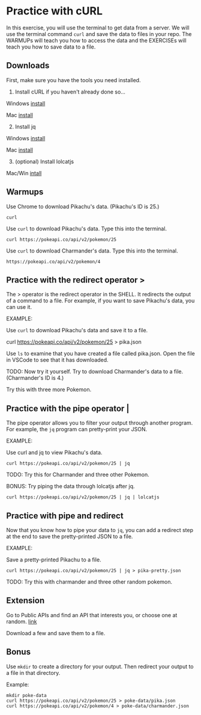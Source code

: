 # Practice with cURL

In this exercise, you will use the terminal to get data from a server. We will use the terminal command `curl` and save the data to files in your repo. The WARMUPs will teach you how to access the data and the EXERCISEs will teach you how to save data to a file.

## Downloads

First, make sure you have the tools you need installed.

1. Install cURL if you haven't already done so...

Windows [install](https://winstall.app/apps/cURL.cURL)

Mac [install](https://formulae.brew.sh/formula/curl)

2. Install jq

Windows [install](https://winstall.app/apps/jqlang.jq)

Mac [install](https://formulae.brew.sh/formula/jq)

3. (optional) Install lolcatjs

Mac/Win [intall](https://www.npmjs.com/package/lolcatjs)

## Warmups

Use Chrome to download Pikachu's data. (Pikachu's ID is 25.)

    curl 

Use `curl` to download Pikachu's data. Type this into the terminal.

    curl https://pokeapi.co/api/v2/pokemon/25

Use `curl` to download Charmander's data. Type this into the terminal.

    https://pokeapi.co/api/v2/pokemon/4

## Practice with the redirect operator >

The > operator is the redirect operator in the SHELL. It redirects the output of a command to a file. For example, if you want to save Pikachu's data, you can use it.

EXAMPLE:

Use `curl` to download Pikachu's data and save it to a file.

   curl https://pokeapi.co/api/v2/pokemon/25 > pika.json

Use `ls` to examine that you have created a file called pika.json. Open the file in VSCode to see that it has downloaded.

TODO: Now try it yourself. Try to download Charmander's data to a file. (Charmander's ID is 4.)

Try this with three more Pokemon.

## Practice with the pipe operator |

The pipe operator allows you to filter your output through another program. For example, the `jq` program can pretty-print your JSON.

EXAMPLE: 

Use curl and jq to view Pikachu's data.

    curl https://pokeapi.co/api/v2/pokemon/25 | jq

TODO: Try this for Charmander and three other Pokemon.

BONUS: Try piping the data through lolcatjs after jq.

    curl https://pokeapi.co/api/v2/pokemon/25 | jq | lolcatjs

## Practice with pipe and redirect

Now that you know how to pipe your data to `jq`, you can add a redirect step at the end to save the pretty-printed JSON to a file.

EXAMPLE: 

Save a pretty-printed Pikachu to a file.

    curl https://pokeapi.co/api/v2/pokemon/25 | jq > pika-pretty.json

TODO: Try this with charmander and three other random pokemon.

## Extension

Go to Public APIs and find an API that interests you, or choose one at random. [link](https://public-api-lists.github.io/public-api-lists/)

Download a few and save them to a file.

## Bonus

Use `mkdir` to create a directory for your output. Then redirect your output to a file in that directory.

Example:

    mkdir poke-data
    curl https://pokeapi.co/api/v2/pokemon/25 > poke-data/pika.json 
    curl https://pokeapi.co/api/v2/pokemon/4 > poke-data/charmander.json 